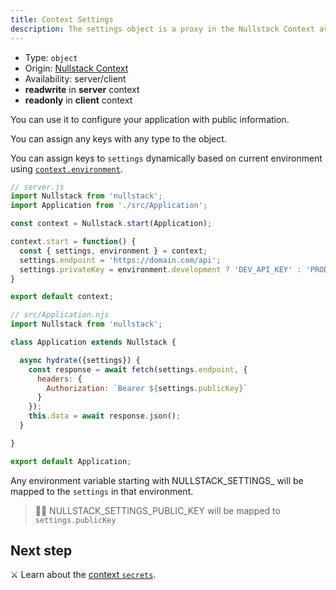 ```yaml
---
title: Context Settings
description: The settings object is a proxy in the Nullstack Context available in both client and server which you can use to configure your application with public information
---
```


- Type: `object`
- Origin: [Nullstack Context](/context#----nullstack-context)
- Availability: server/client
- **readwrite** in **server** context
- **readonly** in **client** context

You can use it to configure your application with public information.

You can assign any keys with any type to the object.

You can assign keys to `settings` dynamically based on current environment using [`context.environment`](/context-environment).

```jsx
// server.js
import Nullstack from 'nullstack';
import Application from './src/Application';

const context = Nullstack.start(Application);

context.start = function() {
  const { settings, environment } = context;
  settings.endpoint = 'https://domain.com/api';
  settings.privateKey = environment.development ? 'DEV_API_KEY' : 'PROD_API_KEY';
}

export default context;
```

```jsx
// src/Application.njs
import Nullstack from 'nullstack';

class Application extends Nullstack {

  async hydrate({settings}) {
    const response = await fetch(settings.endpoint, {
      headers: {
        Authorization: `Bearer ${settings.publicKey}`
      }
    });
    this.data = await response.json();
  }

}

export default Application;
```

Any environment variable starting with NULLSTACK_SETTINGS_ will be mapped to the `settings` in that environment.

> 🐱‍💻 NULLSTACK_SETTINGS_PUBLIC_KEY will be mapped to `settings.publicKey`

## Next step

⚔ Learn about the [context `secrets`](/context-secrets).